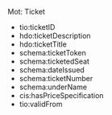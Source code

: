 Mot: Ticket
- tio:ticketID
- hdo:ticketDescription
- hdo:ticketTitle
- schema:ticketToken
- schema:ticketedSeat
- schema:dateIssued
- schema:ticketNumber
- schema:underName
- cis:hasPriceSpecification
- tio:validFrom